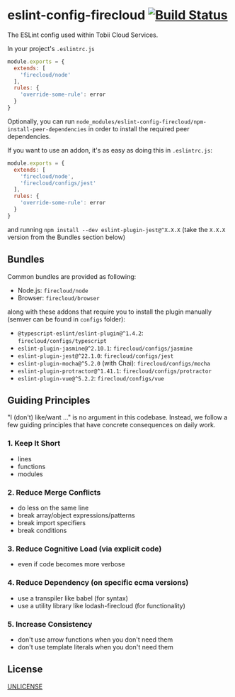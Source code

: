 # eslint-config-firecloud [![Build Status][2]][1]

The ESLint config used within Tobii Cloud Services.

In your project's `.eslintrc.js`

```js
module.exports = {
  extends: [
    'firecloud/node'
  ],
  rules: {
    'override-some-rule': error
  }
}
```

Optionally, you can run `node_modules/eslint-config-firecloud/npm-install-peer-dependencies`
in order to install the required peer dependencies.

If you want to use an addon, it's as easy as doing this in `.eslintrc.js`:

```js
module.exports = {
  extends: [
    'firecloud/node',
    'firecloud/configs/jest'
  ],
  rules: {
    'override-some-rule': error
  }
}
```

and running `npm install --dev eslint-plugin-jest@^X.X.X`
(take the `X.X.X` version from the Bundles section below)


## Bundles

Common bundles are provided as following:

- Node.js: `firecloud/node`
- Browser: `firecloud/browser`

along with these addons that require you to install the plugin manually (semver can be found in `configs` folder):

- `@typescript-eslint/eslint-plugin@^1.4.2`: `firecloud/configs/typescript`
- `eslint-plugin-jasmine@^2.10.1`: `firecloud/configs/jasmine`
- `eslint-plugin-jest@^22.1.0`: `firecloud/configs/jest`
- `eslint-plugin-mocha@^5.2.0` (with Chai): `firecloud/configs/mocha`
- `eslint-plugin-protractor@^1.41.1`: `firecloud/configs/protractor`
- `eslint-plugin-vue@^5.2.2`: `firecloud/configs/vue`


## Guiding Principles

"I (don't) like/want ..." is no argument in this codebase.
Instead, we follow a few guiding principles
that have concrete consequences on daily work.

### 1. Keep It Short
  * lines
  * functions
  * modules
### 2. Reduce Merge Conflicts
  * do less on the same line
  * break array/object expressions/patterns
  * break import specifiers
  * break conditions
### 3. Reduce Cognitive Load (via explicit code)
  * even if code becomes more verbose
### 4. Reduce Dependency (on specific ecma versions)
  * use a transpiler like babel (for syntax)
  * use a utility library like lodash-firecloud (for functionality)
### 5. Increase Consistency
  * don't use arrow functions when you don't need them
  * don't use template literals when you don't need them


## License

[UNLICENSE](UNLICENSE)


  [1]: https://travis-ci.com/tobiipro/eslint-config-firecloud
  [2]: https://travis-ci.com/tobiipro/eslint-config-firecloud.svg?branch=master
